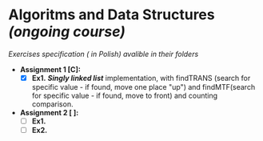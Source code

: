 # Algoritms and Data Structures *(ongoing course)*
*Exercises specification ( in Polish) avalible in their folders*

- **Assignment 1 [C]:** 
  - [X] **Ex1.** **_Singly linked list_** implementation, with findTRANS (search for specific value - if found, move one place "up") and findMTF(search for specific value - if found, move to front) and counting comparison.
- **Assignment 2 [ ]:**
  - [ ] **Ex1.**
  - [ ] **Ex2.** 
